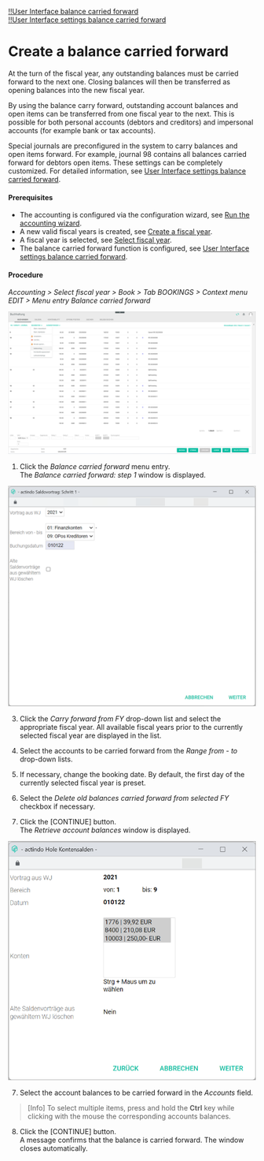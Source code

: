 [!!User Interface balance carried forward](../UserInterface/01_Book.md#balance-carried-forward)  
[!!User Interface settings balance carried forward](../UserInterface/02h_BalanceCarriedForward.md)  


# Create a balance carried forward

At the turn of the fiscal year, any outstanding balances must be carried forward to the next one. Closing balances will then be transferred as opening balances into the new fiscal year.

By using the balance carry forward, outstanding account balances and open items can be transferred from one fiscal year to the next. This is possible for both personal accounts (debtors and creditors) and impersonal accounts (for example bank or tax accounts).

Special journals are preconfigured in the system to carry balances and open items forward. For example, journal 98 contains all balances carried forward for debtors open items. These settings can be completely customized. For detailed information, see [User Interface settings balance carried forward](../UserInterface/02h_BalanceCarriedForward.md).

#### Prerequisites

- The accounting is configured via the configuration wizard, see [Run the accounting wizard](../Integration/01_RunAccountingWizard.md).
- A new valid fiscal years is created, see [Create a fiscal year](../Integration04_ManageFiscalYear.md#create-a-fiscal-year).
- A fiscal year is selected, see [Select fiscal year](./01_SelectFiscalYear.md).
- The balance carried forward function is configured, see [User Interface settings balance carried forward](../UserInterface/02h_BalanceCarriedForward.md).

#### Procedure

*Accounting > Select fiscal year > Book > Tab BOOKINGS > Context menu EDIT > Menu entry Balance carried forward*

![Balance carried forward](../../Assets/Screenshots/RetailSuiteAccounting/Book/BalanceCarriedForward.png "[Balance carried forward]")

1. Click the *Balance carried forward* menu entry.  
The *Balance carried forward: step 1* window is displayed.

  ![Balance carried forward: step 1](../../Assets/Screenshots/RetailSuiteAccounting/Book/BalanceCarriedForward01.png "[Balance carried forward: step 1]")

3. Click the *Carry forward from FY* drop-down list and select the appropriate fiscal year. All available fiscal years prior to the currently selected fiscal year are displayed in the list.

3. Select the accounts to be carried forward from the *Range from - to* drop-down lists.

5. If necessary, change the booking date. By default, the first day of the currently selected fiscal year is preset. 

5. Select the *Delete old balances carried forward from selected FY* checkbox if necessary.

6. Click the [CONTINUE] button.  
The *Retrieve account balances* window is displayed.

  ![Retrieve account balances](../../Assets/Screenshots/RetailSuiteAccounting/Book/RetrieveAccountBalances.png "[Retrieve account balances]")

7. Select the account balances to be carried forward in the *Accounts* field.

  > [Info] To select multiple items, press and hold the **Ctrl** key while clicking with the mouse the corresponding accounts balances.

8. Click the [CONTINUE] button.  
A message confirms that the balance is carried forward. The window closes automatically.
